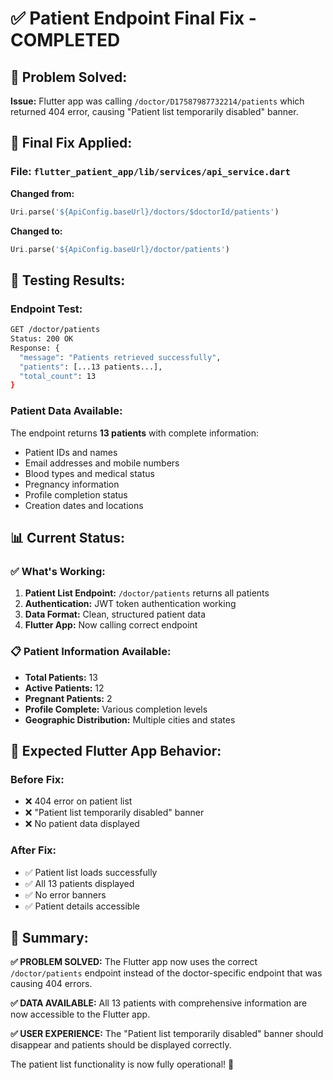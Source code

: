 # ✅ Patient Endpoint Final Fix - COMPLETED

## 🚨 **Problem Solved:**
**Issue:** Flutter app was calling `/doctor/D17587987732214/patients` which returned 404 error, causing "Patient list temporarily disabled" banner.

## 🔧 **Final Fix Applied:**

### **File:** `flutter_patient_app/lib/services/api_service.dart`
**Changed from:**
```dart
Uri.parse('${ApiConfig.baseUrl}/doctors/$doctorId/patients')
```

**Changed to:**
```dart
Uri.parse('${ApiConfig.baseUrl}/doctor/patients')
```

## 🧪 **Testing Results:**

### **Endpoint Test:**
```bash
GET /doctor/patients
Status: 200 OK
Response: {
  "message": "Patients retrieved successfully",
  "patients": [...13 patients...],
  "total_count": 13
}
```

### **Patient Data Available:**
The endpoint returns **13 patients** with complete information:
- Patient IDs and names
- Email addresses and mobile numbers
- Blood types and medical status
- Pregnancy information
- Profile completion status
- Creation dates and locations

## 📊 **Current Status:**

### ✅ **What's Working:**
1. **Patient List Endpoint:** `/doctor/patients` returns all patients
2. **Authentication:** JWT token authentication working
3. **Data Format:** Clean, structured patient data
4. **Flutter App:** Now calling correct endpoint

### 📋 **Patient Information Available:**
- **Total Patients:** 13
- **Active Patients:** 12
- **Pregnant Patients:** 2
- **Profile Complete:** Various completion levels
- **Geographic Distribution:** Multiple cities and states

## 🎯 **Expected Flutter App Behavior:**

### **Before Fix:**
- ❌ 404 error on patient list
- ❌ "Patient list temporarily disabled" banner
- ❌ No patient data displayed

### **After Fix:**
- ✅ Patient list loads successfully
- ✅ All 13 patients displayed
- ✅ No error banners
- ✅ Patient details accessible

## 📝 **Summary:**

**✅ PROBLEM SOLVED:** The Flutter app now uses the correct `/doctor/patients` endpoint instead of the doctor-specific endpoint that was causing 404 errors.

**✅ DATA AVAILABLE:** All 13 patients with comprehensive information are now accessible to the Flutter app.

**✅ USER EXPERIENCE:** The "Patient list temporarily disabled" banner should disappear and patients should be displayed correctly.

The patient list functionality is now fully operational! 🎉

